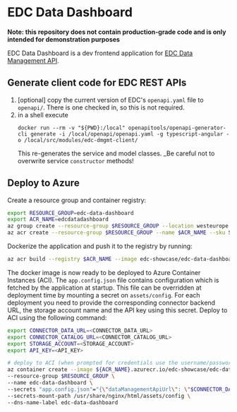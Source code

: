 # EDC Data Dashboard

**Note: this repository does not contain production-grade code and is only intended for demonstration purposes**

EDC Data Dashboard is a dev frontend application for [EDC Data Management API](https://github.com/eclipse-dataspaceconnector/DataSpaceConnector).

## Generate client code for EDC REST APIs

1. [optional] copy the current version of EDC's `openapi.yaml` file to `openapi/`. There is one checked in, so this is not required.
2. in a shell execute
   ```shell
   docker run --rm -v "${PWD}:/local" openapitools/openapi-generator-cli generate -i /local/openapi/openapi.yaml -g typescript-angular -o /local/src/modules/edc-dmgmt-client/
   ```
   This re-generates the service and model classes. _Be careful not to overwrite service `constructor` methods!


## Deploy to Azure

Create a resource group and container registry:

```bash
export RESOURCE_GROUP=edc-data-dashboard
export ACR_NAME=edcdatadashboard
az group create --resource-group $RESOURCE_GROUP --location westeurope -o none
az acr create --resource-group $RESOURCE_GROUP --name $ACR_NAME --sku Standard --location westeurope --admin-enabled -o none
```

Dockerize the application and push it to the registry by running:

```bash
az acr build --registry $ACR_NAME --image edc-showcase/edc-data-dashboard:latest .
```

The docker image is now ready to be deployed to Azure Container Instances (ACI). The `app.config.json` file contains configuration which is fetched by the application at startup. This file can be overridden at deployment time by mounting a secret on `assets/config`. For each deployment you need to provide the corresponding connector backend URL, the storage account name and the API key using this secret. Deploy to ACI using the following command:

```bash
export CONNECTOR_DATA_URL=<CONNECTOR_DATA_URL>
export CONNECTOR_CATALOG_URL=<CONNECTOR_CATALOG_URL>
export STORAGE_ACCOUNT=<STORAGE_ACCOUNT>
export API_KEY=<API_KEY>

# deploy to ACI (when prompted for credentials use the username/password as available in Azure Portal: ACR->Access Keys)
az container create --image ${ACR_NAME}.azurecr.io/edc-showcase/edc-data-dashboard:latest \
--resource-group $RESOURCE_GROUP \
--name edc-data-dashboard \
--secrets "app.config.json"="{\"dataManagementApiUrl\": \"$CONNECTOR_DATA_URL\", \"catalogUrl\": \"$CONNECTOR_CATALOG_URL\", \"storageAccount\": \"$STORAGE_ACCOUNT\", \"apiKey\": \"$API_KEY\"}" \
--secrets-mount-path /usr/share/nginx/html/assets/config \
--dns-name-label edc-data-dashboard
```


